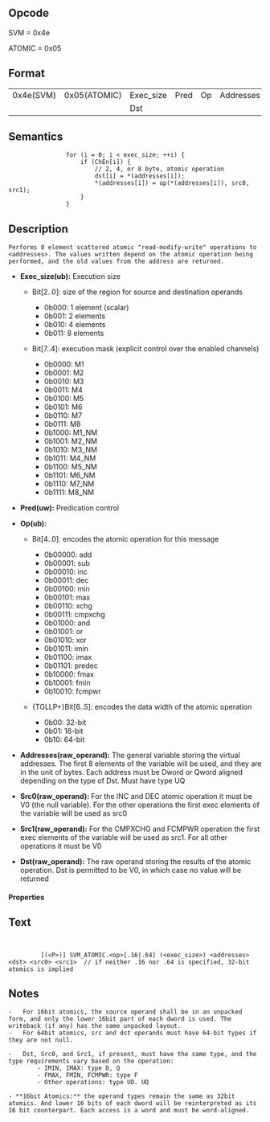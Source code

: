  

## Opcode

  SVM = 0x4e

  ATOMIC = 0x05

## Format

| | | | | | | |
| --- | --- | --- | --- | --- | --- | --- |
| 0x4e(SVM) | 0x05(ATOMIC) | Exec_size | Pred | Op | Addresses | Src0 | Src1 |
|           |              | Dst       |      |    |           |      |      |


## Semantics




                    for (i = 0; i < exec_size; ++i) {
                        if (ChEn[i]) {
                            // 2, 4, or 8 byte, atomic operation
                            dst[i] = *(addresses[i]);
                            *(addresses[i]) = op(*(addresses[i]), src0, src1);
                        }
                    }

## Description


    Performs 8 element scattered atomic "read-modify-write" operations to
    <addresses>. The values written depend on the atomic operation being
    performed, and the old values from the address are returned.

- **Exec_size(ub):** Execution size
 
  - Bit[2..0]: size of the region for source and destination operands
 
    - 0b000:  1 element (scalar) 
    - 0b001:  2 elements 
    - 0b010:  4 elements 
    - 0b011:  8 elements 
  - Bit[7..4]: execution mask (explicit control over the enabled channels)
 
    - 0b0000:  M1 
    - 0b0001:  M2 
    - 0b0010:  M3 
    - 0b0011:  M4 
    - 0b0100:  M5 
    - 0b0101:  M6 
    - 0b0110:  M7 
    - 0b0111:  M8 
    - 0b1000:  M1_NM 
    - 0b1001:  M2_NM 
    - 0b1010:  M3_NM 
    - 0b1011:  M4_NM 
    - 0b1100:  M5_NM 
    - 0b1101:  M6_NM 
    - 0b1110:  M7_NM 
    - 0b1111:  M8_NM
- **Pred(uw):** Predication control

- **Op(ub):** 
 
  - Bit[4..0]: encodes the atomic operation for this message
 
    - 0b00000:  add 
    - 0b00001:  sub 
    - 0b00010:  inc 
    - 0b00011:  dec 
    - 0b00100:  min 
    - 0b00101:  max 
    - 0b00110:  xchg 
    - 0b00111:  cmpxchg 
    - 0b01000:  and 
    - 0b01001:  or 
    - 0b01010:  xor 
    - 0b01011:  imin 
    - 0b01100:  imax 
    - 0b01101:  predec 
    - 0b10000:  fmax 
    - 0b10001:  fmin 
    - 0b10010:  fcmpwr 
  - {TGLLP+}Bit[6..5]: encodes the data width of the atomic operation
 
    - 0b00:  32-bit 
    - 0b01:  16-bit 
    - 0b10:  64-bit
- **Addresses(raw_operand):** The general variable storing the virtual addresses. The first 8 elements of the variable will be used, and they are in the unit of bytes. Each address must be Dword or Qword aligned depending on the type of Dst. Must have type UQ

- **Src0(raw_operand):** For the INC and DEC atomic operation it must be V0 (the null variable). For the other operations the first exec elements of the variable will be used as src0

- **Src1(raw_operand):** For the CMPXCHG and FCMPWR operation the first exec elements of the variable will be used as src1. For all other operations it must be V0

- **Dst(raw_operand):** The raw operand storing the results of the atomic operation. Dst is permitted to be V0, in which case no value will be returned

#### Properties


## Text
```
    

		 [(<P>)] SVM_ATOMIC.<op>[.16|.64] (<exec_size>) <addresses> <dst> <src0> <src1>  // if neither .16 nor .64 is specified, 32-bit atomics is implied
```



## Notes



    -   For 16bit atomics, the source operand shall be in an unpacked form, and only the lower 16bit part of each dword is used. The writeback (if any) has the same unpacked layout.
    -   For 64bit atomics, src and dst operands must have 64-bit types if they are not null.

    -   Dst, Src0, and Src1, if present, must have the same type, and the type requirements vary based on the operation:
            - IMIN, IMAX: type D, Q
            - FMAX, FMIN, FCMPWR: type F
            - Other operations: type UD. UQ

    - **16bit Atomics:** the operand types remain the same as 32bit atomics. And lower 16 bits of each dword will be reinterpreted as its 16 bit counterpart. Each access is a word and must be word-aligned.
